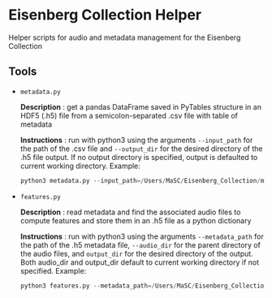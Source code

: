 # Eisenberg Collection Helper
Helper scripts for audio and metadata management for the Eisenberg Collection

## Tools

* `metadata.py`

   **Description** : get a pandas DataFrame saved in PyTables structure in an HDF5 (.h5) file from a semicolon-separated .csv file with table of metadata <br>

   **Instructions** : run with python3 using the arguments `--input_path` for the path of the .csv file and `--output_dir` for the desired directory of the .h5 file output. If no output directory is specified, output is defaulted to current working directory. Example: <br> 
   ```python
   python3 metadata.py --input_path=/Users/MaSC/Eisenberg_Collection/metadata.csv --ouput_path=/Users/MaSC/Eisenberg_Collection
   ```
* `features.py`

    **Description** : read metadata and find the associated audio files to compute features and store them in an .h5 file as a python dictionary <br>

    **Instructions** : run with python3 using the arguments `--metadata_path` for the path of the .h5 metadata file, `--audio_dir` for the parent directory of the audio files, and `output_dir` for the desired directory of the output. Both audio_dir and output_dir default to current working directory if not specified. Example: <br> 
   ```python
   python3 features.py --metadata_path=/Users/MaSC/Eisenberg_Collection/metadata.h5 --audio_dir=/Users/MaSC/Eisenberg_Collection --output_dir=/Users/MaSC/Eisenberg_Collection
   ```